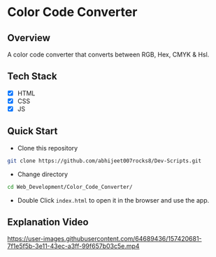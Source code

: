 # Color Code Converter

## Overview

A color code converter that converts between RGB, Hex, CMYK & Hsl.

## Tech Stack

- [x] HTML
- [x] CSS
- [x] JS

## Quick Start

* Clone this repository
```bash
git clone https://github.com/abhijeet007rocks8/Dev-Scripts.git
```

* Change directory
```bash
cd Web_Development/Color_Code_Converter/
```

* Double Click `index.html` to open it in the browser and use the app.

## Explanation Video

https://user-images.githubusercontent.com/64689436/157420681-7f1e5f5b-3e11-43ec-a3ff-99f657b03c5e.mp4

